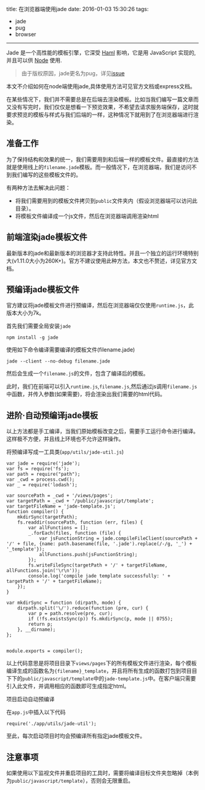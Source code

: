 title: 在浏览器端使用jade
date: 2016-01-03 15:30:26
tags:
- jade
- pug
- browser

---

Jade 是一个高性能的模板引擎，它深受 [Haml](http://haml-lang.com) 影响，它是用 JavaScript 实现的, 并且可以供 [Node](http://nodejs.org) 使用.

> 由于版权原因，jade更名为pug，详见[issue](https://github.com/pugjs/jade/issues/2184)

本文不介绍如何在node端使用jade,具体使用方法可见官方文档或express文档。

在某些情况下，我们并不需要总是在后端去渲染模板。比如当我们编写一篇文章而又没有写完时，我们仅仅是想看一下预览效果，不希望去请求服务端保存，这时就要求预览的模板与样式与我们后端的一样，这种情况下就用到了在浏览器端进行渲染。

<!-- more -->

## 准备工作

为了保持结构和效果的统一，我们需要用到和后端一样的模板文件。最直接的方法就是使用线上的`filename.jade`模板。而一般情况下，在浏览器端，我们是访问不到我们编写的这些模板文件的。

有两种方法去解决此问题：
* 将我们需要用到的模板文件拷贝到`public`文件夹内（假设浏览器端可以访问此目录）。
* 将模板文件编译成一个js文件，然后在浏览器端调用渲染html

## 前端渲染jade模板文件

最新版本的jade和最新版本的浏览器才支持此特性。并且一个独立的运行环境特别大(v1.11.0大小为260K+)。官方不建议使用此种方法，本文也不赘述，详见官方文档。

## 预编译jade模板文件

官方建议将jade模板文件进行预编译，然后在浏览器端仅仅使用`runtime.js`，此版本大小为7k。

首先我们需要全局安装`jade`

```
npm install -g jade
```

使用如下命令编译需要编译的模板文件(filename.jade)

```
jade --client --no-debug filename.jade
```

然后会生成一个`filename.js`的文件，包含了编译后的模板。

此时，我们在前端可以引入`runtime.js`,`filename.js`,然后通过js调用`filename.js`中函数，并传入参数(如果需要)，将会渲染出我们需要的html代码。

## 进阶·自动预编译jade模板

以上方法都是手工编译，当我们原始模板改变之后，需要手工运行命令进行编译。这样极不方便，并且线上环境也不允许这样操作。

将预编译写成一工具类(`app/utils/jade-util.js`)

```
var jade = require('jade');
var fs = require('fs');
var path = require("path");
var _cwd = process.cwd();
var _ = require('lodash');

var sourcePath = _cwd + '/views/pages';
var targetPath = _cwd + '/public/javascript/template';
var targetFileName = 'jade-template.js';
function compiler() {
    mkdirSync(targetPath);
    fs.readdir(sourcePath, function (err, files) {
        var allFunctions = [];
        _.forEach(files, function (file) {
            var jsFunctionString = jade.compileFileClient(sourcePath + '/' + file, {name: path.basename(file, '.jade').replace(/-/g, '_') + '_template'});
            allFunctions.push(jsFunctionString);
        });
        fs.writeFileSync(targetPath + '/' + targetFileName, allFunctions.join('\r\n'));
        console.log('compile jade template successfully: ' + targetPath + '/' + targetFileName);
    });
}

var mkdirSync = function (dirpath, mode) {
    dirpath.split('\/').reduce(function (pre, cur) {
        var p = path.resolve(pre, cur);
        if (!fs.existsSync(p)) fs.mkdirSync(p, mode || 0755);
        return p;
    }, __dirname);
};


module.exports = compiler();
```
以上代码意思是将项目目录下`views/pages`下的所有模板文件进行渲染，每个模板编译生成的函数名为`{filename}_template`，并且将所有生成的函数打包到项目目下下的`public/javascript/template`中的`jade-template.js`中。在客户端只需要引入此文件，并调用相应的函数即可生成指定html。

项目启动自动预编译

在`app.js`中插入以下代码

```
require('./app/utils/jade-util');
```

至此，每次启动项目时均会预编译所有指定jade模板文件。

## 注意事项

如果使用以下监视文件并重启项目的工具时，需要将编译目标文件夹忽略掉（本例为`public/javascript/template`），否则会无限重启。
